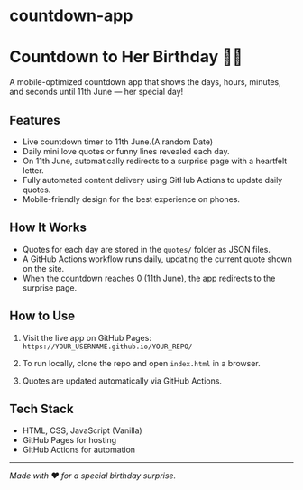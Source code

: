 # countdown-app
# Countdown to Her Birthday 🎉💖

A mobile-optimized countdown app that shows the days, hours, minutes, and seconds until 11th June — her special day!

## Features

- Live countdown timer to 11th June.(A random Date)
- Daily mini love quotes or funny lines revealed each day.
- On 11th June, automatically redirects to a surprise page with a heartfelt letter.
- Fully automated content delivery using GitHub Actions to update daily quotes.
- Mobile-friendly design for the best experience on phones.

## How It Works

- Quotes for each day are stored in the `quotes/` folder as JSON files.
- A GitHub Actions workflow runs daily, updating the current quote shown on the site.
- When the countdown reaches 0 (11th June), the app redirects to the surprise page.

## How to Use

1. Visit the live app on GitHub Pages:  
   `https://YOUR_USERNAME.github.io/YOUR_REPO/`

2. To run locally, clone the repo and open `index.html` in a browser.

3. Quotes are updated automatically via GitHub Actions.

## Tech Stack

- HTML, CSS, JavaScript (Vanilla)
- GitHub Pages for hosting
- GitHub Actions for automation

---

*Made with ❤️ for a special birthday surprise.*

